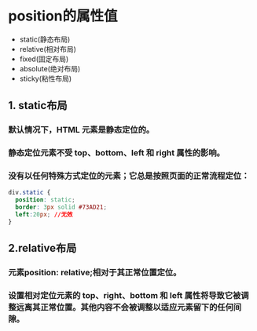 <!--
 * @Description: 
 * @Author: 曹俊
 * @Date: 2022-06-24 20:57:48
 * @LastEditors: 曹俊
 * @LastEditTime: 2022-06-24 21:03:10
-->
# position的属性值
- static(静态布局)
- relative(相对布局)
- fixed(固定布局)
- absolute(绝对布局)
- sticky(粘性布局)

## 1. static布局
### 默认情况下，HTML 元素是静态定位的。

### 静态定位元素不受 top、bottom、left 和 right 属性的影响。
### 没有以任何特殊方式定位的元素；它总是按照页面的正常流程定位：
```css
div.static {
  position: static;
  border: 3px solid #73AD21;
  left:20px; //无效
}
```


## 2.relative布局
### 元素position: relative;相对于其**正常位置**定位。

### 设置相对定位元素的 top、right、bottom 和 left 属性将导致它被调整远离其正常位置。其他内容不会被调整以适应元素留下的任何间隙。